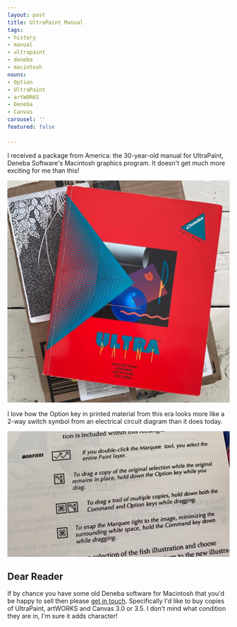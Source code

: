 ```yaml
---
layout: post
title: UltraPaint Manual
tags:
- history
- manual
- ultrapaint
- deneba
- macintosh
nouns:
- Option
- UltraPaint
- artWORKS
- Deneba
- Canvas
carousel: ''
featured: false

---
```


I received a package from America: the 30-year-old manual for UltraPaint, Deneba Software's Macintosh graphics program. It doesn't get much more exciting for me than this!

![](/images/posts/ultrapaint-manual-1.JPG)

I love how the Option key in printed material from this era looks more like a 2-way switch symbol from an electrical circuit diagram than it does today.

![](/images/posts/ultrapaint-manual-option-key.JPG)

## Dear Reader

If by chance you have some old Deneba software for Macintosh that you'd be happy to sell then please [get in touch](https://www.gingerbeardman.com). Specifically I'd like to buy copies of UltraPaint, artWORKS and Canvas 3.0 or 3.5. I don't mind what condition they are in, I'm sure it adds character!